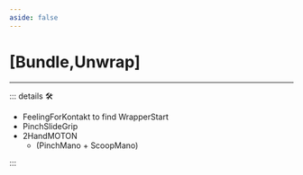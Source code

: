 ```yaml
---
aside: false
---
```

# <py>[<labor>Bundle</labor>,<motor>Unwrap</motor>]</py>

---

<!-- =================================================== -->
<!-- =================================================== -->
<!-- =================================================== -->
<!-- =================================================== -->
<!-- =================================================== -->
::: details 🛠

- FeelingForKontakt to find WrapperStart
- PinchSlideGrip
- 2HandMOTON
    - (PinchMano + ScoopMano)

:::
